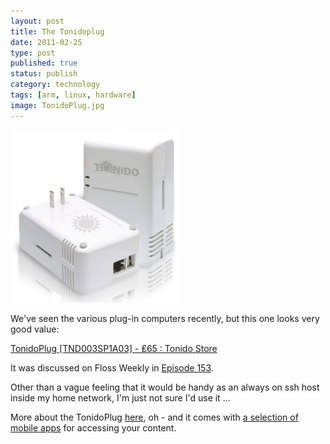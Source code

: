 ```yaml
--- 
layout: post 
title: The Tonidoplug
date: 2011-02-25
type: post 
published: true 
status: publish
category: technology
tags: [arm, linux, hardware]
image: TonidoPlug.jpg
---
```


<img src="/assets/TonidoPlug.jpg" class="image-right" alt="The TonidoPlug">

We've seen the various plug-in computers recently, but this one looks
very good value:

[TonidoPlug [TND003SP1A03] - ₤65 : Tonido Store](https://store.tonido.com/index.php?main_page=product_info&cPath=1&products_id=1&zenid=cd8a2874aa1ce7a5db27eb22ed0ba120)

<!--more-->

It was discussed on Floss Weekly in [Episode 153](http://twit.tv/floss153 "Floss Weekly Episode 153").

Other than a vague feeling that it would be handy as an always on ssh
host inside my home network, I'm just not sure I'd use it ...

More about the TonidoPlug [here](http://www.tonidoplug.com/tonido_plug.html "The TonidoPlug"), oh - and it comes with [a selection of mobile apps](http://www.tonido.com/mobile.html "Tonido Mobile Applications")
for accessing your content.


